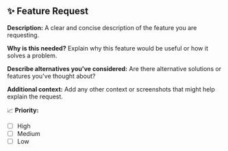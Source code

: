 ## ✨ Feature Request

**Description:**
A clear and concise description of the feature you are requesting.

**Why is this needed?**
Explain why this feature would be useful or how it solves a problem.

**Describe alternatives you've considered:**
Are there alternative solutions or features you've thought about?

**Additional context:**
Add any other context or screenshots that might help explain the request.

📈 **Priority:**
- [ ] High
- [ ] Medium
- [ ] Low